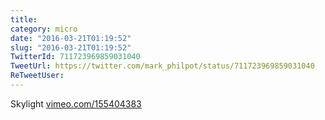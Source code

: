 ```yaml
---
title: 
category: micro
date: "2016-03-21T01:19:52"
slug: "2016-03-21T01:19:52"
TwitterId: 711723969859031040
TweetUrl: https://twitter.com/mark_philpot/status/711723969859031040
ReTweetUser: 
---
```


Skylight [vimeo.com/155404383](https://vimeo.com/155404383)